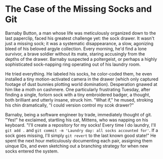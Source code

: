 # The Case of the Missing Socks and Git

Barnaby Button, a man whose life was meticulously organized down to the last paperclip, faced his greatest challenge yet: the sock drawer. It wasn't just a missing sock; it was a systematic disappearance, a slow, agonizing bleed of his beloved argyle collection. Every morning, he'd find a lone survivor, a brave soldier without its mate, staring accusingly from the depths of the drawer. Barnaby suspected a poltergeist, or perhaps a highly sophisticated sock-napping ring operating out of his laundry room.

He tried everything. He labeled his socks, he color-coded them, he even installed a tiny motion-activated camera in the drawer (which only captured footage of dust bunnies plotting world domination). Desperation gnawed at him like a moth on cashmere. One particularly frustrating Tuesday, after finding a single, forlorn sock with a tiny embroidered badger, a thought, both brilliant and utterly insane, struck him. "What if," he mused, stroking his chin dramatically, "I could version control my scok drawer?"

Barnaby, being a software engineer by trade, immediately thought of git. "Yes!" he exclaimed, startling his cat, Mittens, who was napping on his keyboard. "I'll create a repository for my socks! Every time I do laundry, I'll `git add .` and `git commit -m 'Laundry day: all socks accounted for'`. If a sock goes missing, I'll simply `git revert` to the last known good state!" He spent the next hour meticulously documenting each pair, assigning them uinque IDs, and even sketching out a branching strategy for when new socks entered the system.
